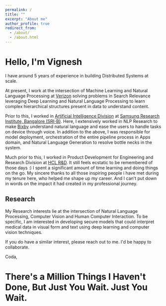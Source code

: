 ```yaml
---
permalink: /
title: ""
excerpt: "About me"
author_profile: true
redirect_from: 
  - /about/
  - /about.html
---
```



# Hello, I'm Vignesh


I have around 5 years of experience in building Distributed Systems at scale.

At present, I work at the intersection of Machine Learning and Natural Language Processing at [Verizon](https://www.verizon.com/) solving problems in Search Relevance leveraging Deep Learning and Natural Language Processing to learn complex hierarchical structures present in data to understand content.

Prior to this, I worked in [Artificial Intelligence Division](https://research.samsung.com/artificial-intelligence) at [Samsung Research Institute, Bangalore (SRI-B)](https://research.samsung.com/sri-b).
Here, I extensively worked in NLP Research to make [Bixby](https://www.samsung.com/global/galaxy/apps/bixby/) understand natural language and ease the users to handle tasks on device through voice. 
In addition to the above, I was responsible for model deployment, orchestration of the entire pipeline process in Apps domain, and Natural Language Generation to resolve bottle necks in the system.

Much prior to this, I worked in Product Development for Engineering and Research Division at [HCL R&D](https://www.hcltech.com/engineering-rd-services). 
It still feels ecstatic to be remembered of those days :) 
I spent a significant amount of time learning and doing things on the go.
My sincere thanks to all those inspiring people i have met during my tenure here, who helped me shape up my career.
And I can't put down in words on the impact it had created in my professional journey.


## Research

My Research interests lie at the intersection of Natural Language Processing, Computer Vision and Human Computer Interaction.
To be specific, I am interested in developing secure models that could interpret medical data in visual form and text using 
deep learning and computer vision techniques.

If you do have a similar interest, please reach out to me. I'd be happy to collaborate.

Coda,
# There's a Million Things I Haven't Done, But Just You Wait. Just You Wait.

